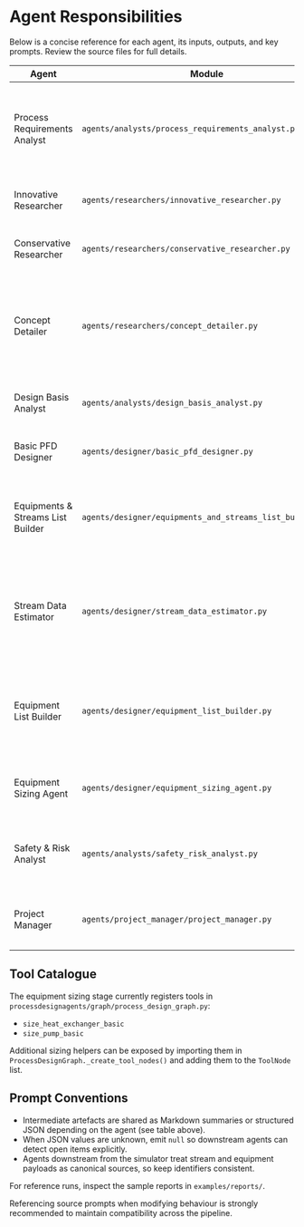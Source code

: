 # Agent Responsibilities

Below is a concise reference for each agent, its inputs, outputs, and key prompts. Review the source files for full details.

| Agent | Module | Reads | Writes | Purpose |
|-------|--------|-------|--------|---------|
| Process Requirements Analyst | `agents/analysts/process_requirements_analyst.py` | `problem_statement`, `messages` | `requirements` | Extracts objectives, constraints, components, and assumptions from the raw brief. |
| Innovative Researcher | `agents/researchers/innovative_researcher.py` | `requirements` | `research_concepts` | Proposes multiple process concepts. |
| Conservative Researcher | `agents/researchers/conservative_researcher.py` | `research_concepts`, `requirements` | Refined `research_concepts` (overwrites prior concepts) | Stress-tests concepts and adds feasibility commentary. |
| Concept Detailer | `agents/researchers/concept_detailer.py` | `research_concepts`, `requirements` | `selected_concept_details`, `selected_concept_name` | Selects the best concept and elaborates it for downstream agents (can prompt for manual choice). |
| Design Basis Analyst | `agents/analysts/design_basis_analyst.py` | `problem_statement`, `requirements`, concept detail | `design_basis` | Produces the formal design basis document. |
| Basic PFD Designer | `agents/designer/basic_pfd_designer.py` | `selected_concept_details`, `design_basis`, `requirements` | `basic_pfd` | Generates the conceptual flowsheet narrative. |
| Equipments & Streams List Builder | `agents/designer/equipments_and_streams_list_builder.py` | `basic_pfd`, `design_basis`, `requirements`, `selected_concept_details` | `equipment_and_stream_list`, `stream_list_template`, `equipment_list_template` | Builds the canonical equipment + stream JSON scaffold for downstream estimation. |
| Stream Data Estimator | `agents/designer/stream_data_estimator.py` | `equipment_and_stream_list`, `basic_pfd`, `design_basis` | `stream_list_results`, updated `equipment_and_stream_list` | Estimates temperatures, pressures, flows, and compositions while keeping equipment placeholders intact. |
| Equipment List Builder | `agents/designer/equipment_list_builder.py` | `stream_list_results`, `basic_pfd`, `design_basis`, `requirements` | `equipment_list_template` | Optional helper for future workflows (the current graph relies on the combined artefact instead). |
| Equipment Sizing Agent | `agents/designer/equipment_sizing_agent.py` | `equipment_and_stream_list`, `stream_list_results`, `design_basis` | updated `equipment_and_stream_list`, `equipment_list_results` | Uses built-in sizing tools to populate duty/size fields and notes. |
| Safety & Risk Analyst | `agents/analysts/safety_risk_analyst.py` | `basic_pfd`, `stream_list_results`, `equipment_list_results`, `requirements` | `safety_risk_analyst_report` | Performs a HAZOP-style hazard assessment (JSON dossier). |
| Project Manager | `agents/project_manager/project_manager.py` | `requirements`, `basic_pfd`, `stream_list_results`, `equipment_list_results`, `safety_risk_analyst_report` | `approval`, `project_manager_report` | Issues the final gate decision and implementation plan. |

## Tool Catalogue

The equipment sizing stage currently registers tools in `processdesignagents/graph/process_design_graph.py`:

- `size_heat_exchanger_basic`
- `size_pump_basic`

Additional sizing helpers can be exposed by importing them in `ProcessDesignGraph._create_tool_nodes()` and adding them to the `ToolNode` list.

## Prompt Conventions

- Intermediate artefacts are shared as Markdown summaries or structured JSON depending on the agent (see table above).
- When JSON values are unknown, emit `null` so downstream agents can detect open items explicitly.
- Agents downstream from the simulator treat stream and equipment payloads as canonical sources, so keep identifiers consistent.

For reference runs, inspect the sample reports in `examples/reports/`.

Referencing source prompts when modifying behaviour is strongly recommended to maintain compatibility across the pipeline.
